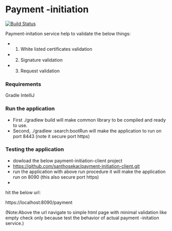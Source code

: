 # Payment -initiation


[![Build Status](https://travis-ci.org/joemccann/dillinger.svg?branch=master)](https://travis-ci.org/joemccann/dillinger)

Payment-initation service help to  validate the below things:

   - 1.	White listed certificates validation 
   - 2.	Signature validation
   - 3.	Request validation

### Requirements

Gradle
IntelliJ

### Run the application

 -  First ./gradlew build will make common library to be compiled and ready to use.
  - Second, ./gradlew :search:bootRun will make the application to run on port 8443 (note it secure port https)
   

### Testing the application

  - dowload the below payment-initiation-client project 
  - https://github.com/santhosekar/payment-initiation-client.git
  - run the application with above run procedure it will make the application run on 8090 (this also secure port https)
  - 
  
 hit the below url:

https://localhost:8090/payment

(Note:Above the url navigate to simple html page with minimal validation like empty check only because test the behavior of actual  payment -initation service.)
  
